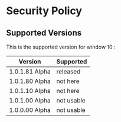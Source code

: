 # Security Policy

## Supported Versions

This is the supported version for window 10 :

| Version | Supported          |
|---------|--------------------|
| 1.0.1.81 Alpha | released |
| 1.0.1.80 Alpha | not here |
| 1.0.1.10 Alpha | not here |
| 1.0.1.00 Alpha | not usable |
| 1.0.0.00 Alpha | not usable |

